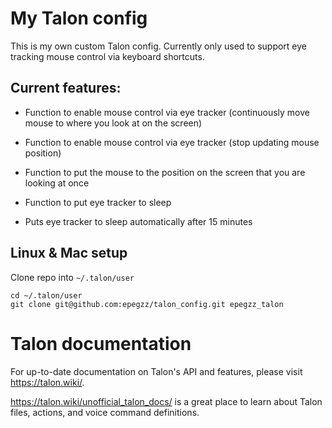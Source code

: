 # My Talon config

This is my own custom Talon config. Currently only used to support eye tracking 
mouse control via keyboard shortcuts.

## Current features:

- Function to enable mouse control via eye tracker (continuously move mouse to where you look at on the screen)

- Function to enable mouse control via eye tracker (stop updating mouse position)

- Function to put the mouse to the position on the screen that you are looking at once

- Function to put eye tracker to sleep

- Puts eye tracker to sleep automatically after 15 minutes

## Linux & Mac setup

Clone repo into `~/.talon/user`

```insert code:
cd ~/.talon/user
git clone git@github.com:epegzz/talon_config.git epegzz_talon
```
   

# Talon documentation
For up-to-date documentation on Talon's API and features, please visit https://talon.wiki/. 

https://talon.wiki/unofficial_talon_docs/ is a great place to learn about Talon files, actions, and voice command definitions.

